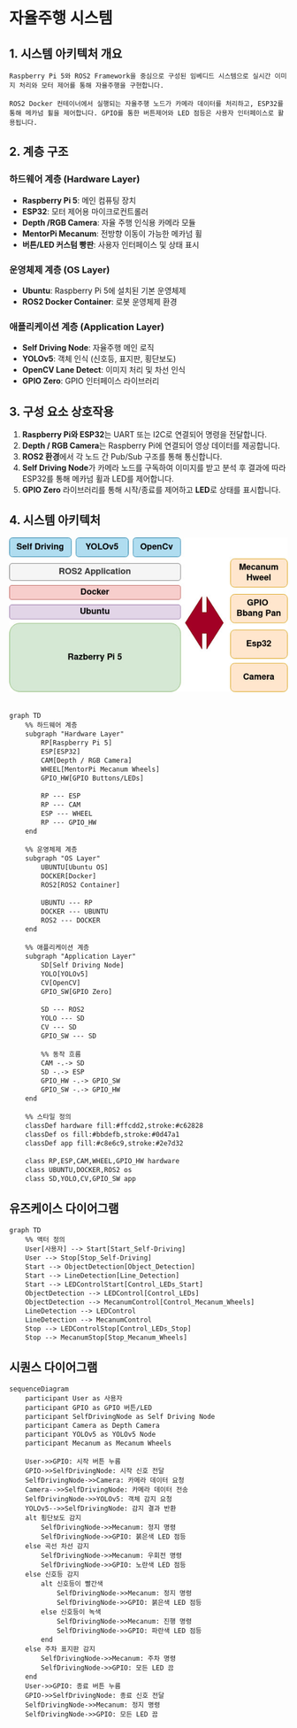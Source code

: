 # 자율주행 시스템

## 1. 시스템 아키텍처 개요
```
Raspberry Pi 5와 ROS2 Framework을 중심으로 구성된 임베디드 시스템으로 실시간 이미지 처리와 모터 제어를 통해 자율주행을 구현합니다. 

ROS2 Docker 컨테이너에서 실행되는 자율주행 노드가 카메라 데이터를 처리하고, ESP32를 통해 메카넘 휠을 제어합니다. GPIO를 통한 버튼제어와 LED 점등은 사용자 인터페이스로 활용됩니다.
```

## 2. 계층 구조

### 하드웨어 계층 (Hardware Layer)
- **Raspberry Pi 5**: 메인 컴퓨팅 장치
- **ESP32**: 모터 제어용 마이크로컨트롤러
- **Depth /RGB Camera**: 자율 주행 인식용 카메라 모듈
- **MentorPi Mecanum**: 전방향 이동이 가능한 메카넘 휠
- **버튼/LED 커스텀 빵판**: 사용자 인터페이스 및 상태 표시

### 운영체제 계층 (OS Layer)
- **Ubuntu**: Raspberry Pi 5에 설치된 기본 운영체제
- **ROS2 Docker Container**: 로봇 운영체제 환경

### 애플리케이션 계층 (Application Layer)
- **Self Driving Node**: 자율주행 메인 로직
- **YOLOv5**: 객체 인식 (신호등, 표지판, 횡단보도)
- **OpenCV Lane Detect**: 이미지 처리 및 차선 인식
- **GPIO Zero**: GPIO 인터페이스 라이브러리


## 3. 구성 요소 상호작용
1. **Raspberry Pi와 ESP32**는 UART 또는 I2C로 연결되어 명령을 전달합니다.
2. **Depth / RGB Camera**는 Raspberry Pi에 연결되어 영상 데이터를 제공합니다.
3. **ROS2 환경**에서 각 노드 간 Pub/Sub 구조를 통해 통신합니다.
4. **Self Driving Node**가 카메라 노드를 구독하여 이미지를 받고 분석 후 결과에 따라 ESP32를 통해 메카넘 휠과 LED를 제어합니다.
6. **GPIO Zero** 라이브러리를 통해 시작/종료를 제어하고 **LED**로 상태를 표시합니다.


## 4. 시스템 아키텍처

<div align="center">
    <img src="HLD.jpg" alt="HLD" />
</div>
<br/>



```mermaid
graph TD
    %% 하드웨어 계층
    subgraph "Hardware Layer"
        RP[Raspberry Pi 5]
        ESP[ESP32]
        CAM[Depth / RGB Camera]
        WHEEL[MentorPi Mecanum Wheels]
        GPIO_HW[GPIO Buttons/LEDs]
        
        RP --- ESP
        RP --- CAM
        ESP --- WHEEL
        RP --- GPIO_HW
    end
    
    %% 운영체제 계층
    subgraph "OS Layer"
        UBUNTU[Ubuntu OS]
        DOCKER[Docker]
        ROS2[ROS2 Container]
        
        UBUNTU --- RP
        DOCKER --- UBUNTU
        ROS2 --- DOCKER
    end
    
    %% 애플리케이션 계층
    subgraph "Application Layer"
        SD[Self Driving Node]
        YOLO[YOLOv5]
        CV[OpenCV]
        GPIO_SW[GPIO Zero]
        
        SD --- ROS2
        YOLO --- SD
        CV --- SD
        GPIO_SW --- SD
        
        %% 동작 흐름
        CAM -.-> SD
        SD -.-> ESP
        GPIO_HW -.-> GPIO_SW
        GPIO_SW -.-> GPIO_HW
    end
    
    %% 스타일 정의
    classDef hardware fill:#ffcdd2,stroke:#c62828
    classDef os fill:#bbdefb,stroke:#0d47a1
    classDef app fill:#c8e6c9,stroke:#2e7d32
    
    class RP,ESP,CAM,WHEEL,GPIO_HW hardware
    class UBUNTU,DOCKER,ROS2 os
    class SD,YOLO,CV,GPIO_SW app
```

## 유즈케이스 다이어그램

```mermaid
graph TD
    %% 액터 정의
    User[사용자] --> Start[Start_Self-Driving]
    User --> Stop[Stop_Self-Driving]
    Start --> ObjectDetection[Object_Detection]
    Start --> LineDetection[Line_Detection]
    Start --> LEDControlStart[Control_LEDs_Start]
    ObjectDetection --> LEDControl[Control_LEDs]
    ObjectDetection --> MecanumControl[Control_Mecanum_Wheels]
    LineDetection --> LEDControl
    LineDetection --> MecanumControl
    Stop --> LEDControlStop[Control_LEDs_Stop]
    Stop --> MecanumStop[Stop_Mecanum_Wheels]
```

##  시퀀스 다이어그램

```mermaid
sequenceDiagram
    participant User as 사용자
    participant GPIO as GPIO 버튼/LED
    participant SelfDrivingNode as Self Driving Node
    participant Camera as Depth Camera
    participant YOLOv5 as YOLOv5 Node
    participant Mecanum as Mecanum Wheels

    User->>GPIO: 시작 버튼 누름
    GPIO->>SelfDrivingNode: 시작 신호 전달
    SelfDrivingNode->>Camera: 카메라 데이터 요청
    Camera-->>SelfDrivingNode: 카메라 데이터 전송
    SelfDrivingNode->>YOLOv5: 객체 감지 요청
    YOLOv5-->>SelfDrivingNode: 감지 결과 반환
    alt 횡단보도 감지
        SelfDrivingNode->>Mecanum: 정지 명령
        SelfDrivingNode->>GPIO: 붉은색 LED 점등
    else 곡선 차선 감지
        SelfDrivingNode->>Mecanum: 우회전 명령
        SelfDrivingNode->>GPIO: 노란색 LED 점등
    else 신호등 감지
        alt 신호등이 빨간색
            SelfDrivingNode->>Mecanum: 정지 명령
            SelfDrivingNode->>GPIO: 붉은색 LED 점등
        else 신호등이 녹색
            SelfDrivingNode->>Mecanum: 진행 명령
            SelfDrivingNode->>GPIO: 파란색 LED 점등
        end
    else 주차 표지판 감지
        SelfDrivingNode->>Mecanum: 주차 명령
        SelfDrivingNode->>GPIO: 모든 LED 끔
    end
    User->>GPIO: 종료 버튼 누름
    GPIO->>SelfDrivingNode: 종료 신호 전달
    SelfDrivingNode->>Mecanum: 정지 명령
    SelfDrivingNode->>GPIO: 모든 LED 끔
```